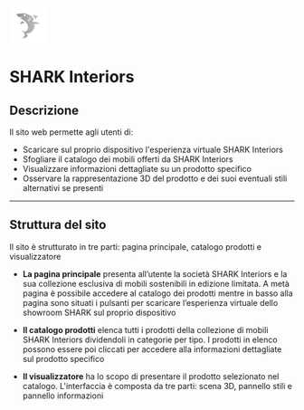 ![Immagine](res/icon.png)

# SHARK Interiors

## Descrizione

Il sito web permette agli utenti di:

- Scaricare sul proprio dispositivo l'esperienza virtuale SHARK Interiors
- Sfogliare il catalogo dei mobili offerti da SHARK Interiors
- Visualizzare informazioni dettagliate su un prodotto specifico
- Osservare la rappresentazione 3D del prodotto e dei suoi eventuali stili alternativi se presenti

---

## Struttura del sito

Il sito è strutturato in tre parti: pagina principale, catalogo prodotti e visualizzatore

- **La pagina principale** presenta all’utente la società SHARK Interiors e la sua collezione esclusiva di mobili sostenibili in edizione limitata. A metà pagina è possibile accedere al catalogo dei prodotti mentre in basso alla pagina sono situati i pulsanti per scaricare l’esperienza virtuale dello showroom SHARK sul proprio dispositivo

- **Il catalogo prodotti** elenca tutti i prodotti della collezione di mobili SHARK Interiors dividendoli in categorie per tipo. I prodotti in elenco possono essere poi cliccati per accedere alla informazioni dettagliate sul prodotto specifico

- **Il visualizzatore** ha lo scopo di presentare il prodotto selezionato nel catalogo. L'interfaccia è composta da tre parti: scena 3D, pannello stili e pannello informazioni